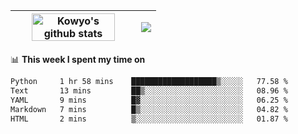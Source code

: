 | <a href="https://github.com/anuraghazra/github-readme-stats"><img width="85%" src="https://github-readme-stats.vercel.app/api?username=kowyo&show_icons=true&hide_border=true&theme=transparent" alt="Kowyo's github stats" /></a> | <a href="https://github.com/anuraghazra/github-readme-stats"><img align="center" src="https://github-readme-stats.vercel.app/api/top-langs/?username=kowyo&exclude_repo=Engineering-Competition-Robot,mobile-robot&hide=c,assembly,shaderlab,hlsl,mathematica,cmake&layout=compact&hide_border=true&theme=transparent" /></a> |
| ------------- | ------------- |

📊 **This week I spent my time on**
<!--START_SECTION:waka-->

```txt
Python     1 hr 58 mins    ███████████████████▒░░░░░   77.58 %
Text       13 mins         ██▒░░░░░░░░░░░░░░░░░░░░░░   08.96 %
YAML       9 mins          █▓░░░░░░░░░░░░░░░░░░░░░░░   06.25 %
Markdown   7 mins          █▒░░░░░░░░░░░░░░░░░░░░░░░   04.82 %
HTML       2 mins          ▒░░░░░░░░░░░░░░░░░░░░░░░░   01.87 %
```

<!--END_SECTION:waka-->
